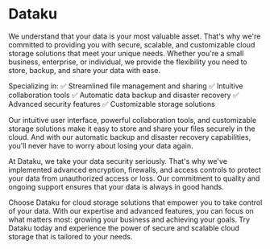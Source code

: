 # Dataku
We understand that your data is your most valuable asset. That's why we're committed to providing you with secure, scalable, and customizable cloud storage solutions that meet your unique needs. Whether you're a small business, enterprise, or individual, we provide the flexibility you need to store, backup, and share your data with ease.

Specializing in:
✅ Streamlined file management and sharing
✅ Intuitive collaboration tools
✅ Automatic data backup and disaster recovery
✅ Advanced security features
✅ Customizable storage solutions

Our intuitive user interface, powerful collaboration tools, and customizable storage solutions make it easy to store and share your files securely in the cloud. And with our automatic backup and disaster recovery capabilities, you'll never have to worry about losing your data again.

At Dataku, we take your data security seriously. That's why we've implemented advanced encryption, firewalls, and access controls to protect your data from unauthorized access or loss. Our commitment to quality and ongoing support ensures that your data is always in good hands.

Choose Dataku for cloud storage solutions that empower you to take control of your data. With our expertise and advanced features, you can focus on what matters most: growing your business and achieving your goals. Try Dataku today and experience the power of secure and scalable cloud storage that is tailored to your needs.

